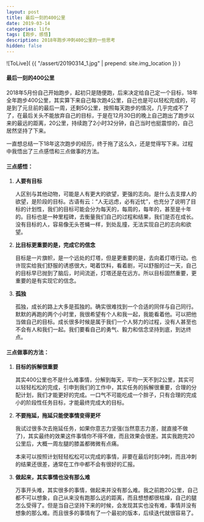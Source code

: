 ```yaml
---
layout: post
title: 最后一刻的400公里
date: 2019-03-14
categories: life
tags: [跑步，感悟]
description: 2018年跑步冲刺400公里的一些思考
hidden: false
---
```


![ToLive]( {{ "/assert/20190314_1.jpg" | prepend: site.img_location }} )

#### 最后一刻的400公里

2018年5月份自己开始跑步，起初只是随便跑，后来决定给自己定一个目标，18年全年跑步400公里，其实算下来自己每次跑4公里，自己也是可以轻松完成的，可是到了元旦前的最后一周，还剩50公里，按照每天跑步的情况，几乎完成不了了，在最后关头不能放弃自己的目标，于是在12月30日的晚上自己跑出了跑步以来的最远的距离，20公里，持续跑了2小时32分钟，自己当时也挺震惊的，自己居然坚持了下来。

一直想总结一下18年这次跑步的经历，终于拖了这么久，还是觉得写下来。过程中我悟出了三点感悟和三点做事的方法。

#### 三点感悟：

1. **人要有目标**

   人区别与其他动物，可能是人有更大的欲望，更强的志向。是什么去支撑人的欲望，是阶段的目标。古语有云：“人无远虑，必有近忧”，也充分了说明了目标的计划性，我们的目标可能会分为每天的，每周的，每年的，甚至是十年的。目标也是一种里程碑，去衡量我们自己的过程和结果，我们是否在成长。没有目标的人，容易像无头苍蝇一样，到处乱撞，无法实现自己的志向和欲望。

2. **比目标更重要的是，完成它的信念**

   目标是一片旗帜，是一个远处的灯塔，但是更重要的是，去向着灯塔行动。也许现实给我们舒服的诱惑很大，喝着饮料，看着剧，可以舒服的过一天，自己的目标早已抛到了脑后，时间流逝，灯塔还是在远方。所以目标固然重要，更重要的是有实现它的信念。

3. **孤独**

   孤独，成长的路上大多是孤独的。确实很难找到一个合适的同伴与自己同行。默默的再跑的两个小时里，我很希望有个人和我一起，我能看着他。可以把他当做自己的目标。成长很多时候是属于我们一个人努力的过程，没有人甚至也不会有人和我们一起。我们要看自己的勇气、毅力和信念坚持到底，到达终点。

#### 三点做事的方法：

1. **目标的拆解很重要**

   其实400公里也不是什么难事情，分解到每天，平均一天不到2公里，其实可以轻轻松松的完成，引申到我们的工作中，其实任务的拆解很重要，合理的分配计划，我们才能更好的完成。一口气不可能吃成一个胖子，只有合理的完成小的阶段性任务目标，才能最终完成大的目标。

2. **不要拖延，拖延只能使事情变得更坏**

   我试过很多次去拖延任务，如果你意志力坚强(当然意志力差，就直接不做了)，其实最终的效果这件事情你不得不做，而且效果会很差。其实我跑完20公里后，大概一周左腿的膝盖都微微有点痛。

   本来可以按照计划轻轻松松可以完成的事情，非要在最后时刻冲刺，而且冲刺的结果还很差，通常在工作中都不会有很好的汇报。

3. **做起来，其实事情也没有那么难**

   万事开头难，其实很多的事情，做起来并没有那么难。我之前跑20公里，自己都不可以想象，自己从来没有跑那么远的距离，而且想想都很枯燥，自己的腿怎么受得了。但是当自己坚持下来的时候，会发现其实也没有难，事情并没有想象的那么难。而且很多的事情有了一个最初的版本，后续迭代就很容易了。
